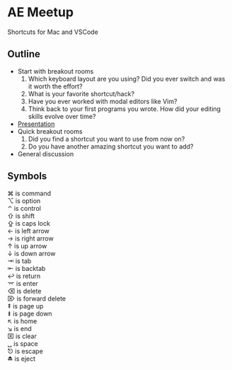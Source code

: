 # AE Meetup

Shortcuts for Mac and VSCode

## Outline

- Start with breakout rooms
  1. Which keyboard layout are you using? Did you ever switch and was it worth the effort?
  2. What is your favorite shortcut/hack?
  3. Have you ever worked with modal editors like Vim?
  4. Think back to your first programs you wrote. How did your editing skills evolve over time?
- [Presentation](./contents.md)
- Quick breakout rooms
  1. Did you find a shortcut you want to use from now on?
  2. Do you have another amazing shortcut you want to add?
- General discussion


## Symbols

⌘ is command  
⌥ is option  
⌃ is control  
⇧ is shift  
⇪ is caps lock  
← is left arrow  
→ is right arrow  
↑ is up arrow  
↓ is down arrow  
⇥ is tab  
⇤ is backtab  
↩ is return  
⌤ is enter  
⌫ is delete  
⌦ is forward delete  
⇞ is page up  
⇟ is page down  
↖ is home  
↘ is end  
⌧ is clear  
␣ is space  
⎋ is escape  
⏏ is eject  